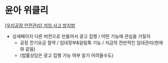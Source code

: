 # 윤아 위클리

[[우리공장 안전관리] 끼임 사고 방지법](https://www.notion.so/a2676a68fbf443ff8945e541c50f45d6?pvs=21)

- 상세페이지 다른 버전으로 만들어서 광고 집행 / 어떤 기능에 관심을 가질지
    - 공장 전기요금 절약 / 임대장부&알림톡 기능 / 지금의 전반적인 임대관리(현재와 같음)
    - (법률상담은 광고 집행 가능 여부 알기 어려울수도)